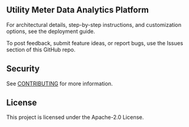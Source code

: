 ## Utility Meter Data Analytics Platform

For architectural details, step-by-step instructions, and customization options, see the deployment guide.

To post feedback, submit feature ideas, or report bugs, use the Issues section of this GitHub repo.

## Security

See [CONTRIBUTING](CONTRIBUTING.md#security-issue-notifications) for more information.

## License

This project is licensed under the Apache-2.0 License.

